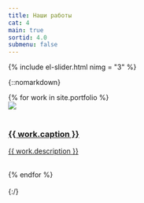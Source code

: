 ```yaml
---
title: Наши работы
cat: 4
main: true
sortid: 4.0
submenu: false
---
```


{% include el-slider.html  nimg = "3" %}

{::nomarkdown}
    <div class="uk-child-width-expand uk-grid-small uk-text-center" uk-height-match="row: false" uk-grid>
        {% for work in site.portfolio %}
            <div>
                <a href="{{ work.url }}">
                    <div  class="uk-card uk-card-default uk-card-hover">
                        <div class="uk-card-media-top">
                            <img src="{{ work.cover }}">
                        </div>
                        <div class="uk-card-body">               
                            <h3> {{ work.caption }} </h3>
                            <p> {{ work.description }} </p>
                        </div>                        
                    </div>
                </a>
            </div>
        {% endfor %}            
    </div>        
{:/}